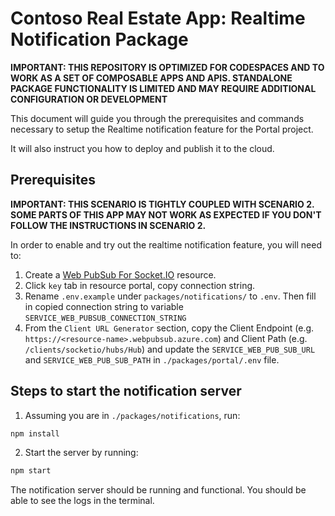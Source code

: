 # Contoso Real Estate App: Realtime Notification Package

**IMPORTANT: THIS REPOSITORY IS OPTIMIZED FOR CODESPACES AND TO WORK AS A SET OF COMPOSABLE APPS AND APIS. STANDALONE PACKAGE FUNCTIONALITY IS LIMITED AND MAY REQUIRE ADDITIONAL CONFIGURATION OR DEVELOPMENT**

This document will guide you through the prerequisites and commands necessary to setup the Realtime notification feature for the Portal project.

It will also instruct you how to deploy and publish it to the cloud.

## Prerequisites

**IMPORTANT: THIS SCENARIO IS TIGHTLY COUPLED WITH SCENARIO 2. SOME PARTS OF THIS APP MAY NOT WORK AS EXPECTED IF YOU DON'T FOLLOW THE INSTRUCTIONS IN SCENARIO 2.**

In order to enable and try out the realtime notification feature, you will need to:

1. Create a [Web PubSub For Socket.IO](https://ms.portal.azure.com/#create/Microsoft.WebPubSubForSocketIO) resource.
2. Click `key` tab in resource portal, copy connection string.
3. Rename `.env.example` under `packages/notifications/` to `.env`. Then fill in copied connection string to variable `SERVICE_WEB_PUBSUB_CONNECTION_STRING`
4. From the `Client URL Generator` section, copy the Client Endpoint (e.g. `https://<resource-name>.webpubsub.azure.com`) and Client Path (e.g. `/clients/socketio/hubs/Hub`) and update the `SERVICE_WEB_PUB_SUB_URL` and `SERVICE_WEB_PUB_SUB_PATH` in `./packages/portal/.env` file.

## Steps to start the notification server

1. Assuming you are in `./packages/notifications`, run:

```bash
npm install
```

2. Start the server by running:

```bash
npm start
```
The notification server should be running and functional. You should be able to see the logs in the terminal.